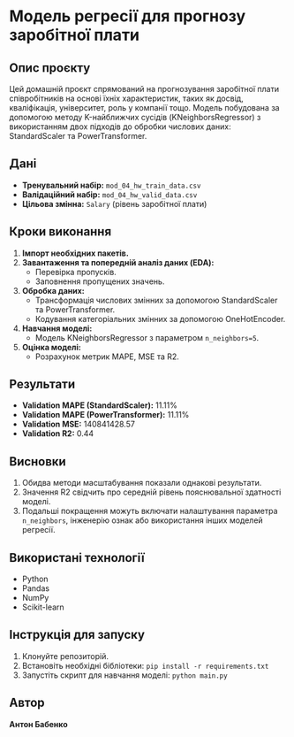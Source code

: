 
# Модель регресії для прогнозу заробітної плати

## Опис проєкту
Цей домашній проєкт спрямований на прогнозування заробітної плати співробітників на основі їхніх характеристик, таких як досвід, кваліфікація, університет, роль у компанії тощо. Модель побудована за допомогою методу K-найближчих сусідів (KNeighborsRegressor) з використанням двох підходів до обробки числових даних: StandardScaler та PowerTransformer.

## Дані
- **Тренувальний набір:** `mod_04_hw_train_data.csv`
- **Валідаційний набір:** `mod_04_hw_valid_data.csv`
- **Цільова змінна:** `Salary` (рівень заробітної плати)

## Кроки виконання
1. **Імпорт необхідних пакетів.**
2. **Завантаження та попередній аналіз даних (EDA):**
   - Перевірка пропусків.
   - Заповнення пропущених значень.
3. **Обробка даних:**
   - Трансформація числових змінних за допомогою StandardScaler та PowerTransformer.
   - Кодування категоріальних змінних за допомогою OneHotEncoder.
4. **Навчання моделі:**
   - Модель KNeighborsRegressor з параметром `n_neighbors=5`.
5. **Оцінка моделі:**
   - Розрахунок метрик MAPE, MSE та R2.

## Результати
- **Validation MAPE (StandardScaler):** 11.11%
- **Validation MAPE (PowerTransformer):** 11.11%
- **Validation MSE:** 140841428.57
- **Validation R2:** 0.44

## Висновки
1. Обидва методи масштабування показали однакові результати.
2. Значення R2 свідчить про середній рівень пояснювальної здатності моделі.
3. Подальші покращення можуть включати налаштування параметра `n_neighbors`, інженерію ознак або використання інших моделей регресії.

## Використані технології
- Python
- Pandas
- NumPy
- Scikit-learn

## Інструкція для запуску
1. Клонуйте репозиторій.
2. Встановіть необхідні бібліотеки: `pip install -r requirements.txt`
3. Запустіть скрипт для навчання моделі: `python main.py`

## Автор
**Антон Бабенко**


